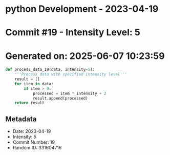 ﻿# python Development - 2023-04-19
# Commit #19 - Intensity Level: 5
# Generated on: 2025-06-07 10:23:59
```python
def process_data_19(data, intensity=5):
    '''Process data with specified intensity level'''
    result = []
    for item in data:
        if item > 0:
            processed = item * intensity + 2
            result.append(processed)
    return result
```
## Metadata
- Date: 2023-04-19
- Intensity: 5
- Commit Number: 19
- Random ID: 331604716

